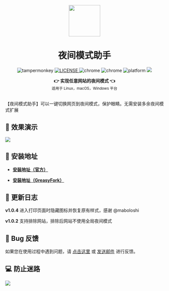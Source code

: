 <center>
<p align="center">
  <a href="https://www.baiduyun.wiki" title="点击访问">
    <img width="100" height="100" src="https://www.baiduyun.wiki/logo.png">
  </a>
</p>

<h1 align="center">夜间模式助手</h1>

<p align="center">
  <img src="https://img.shields.io/badge/TamperMonkey-v4.13-brightgreen.svg" alt="tampermonkey">
  <a href="LICENSE">
    <img src="https://img.shields.io/badge/license-AGPLv3.0-lightgrey.svg" alt="LICENSE">
  </a>
  <img src="https://img.shields.io/badge/Chrome-≥76.0-brightgreen.svg" alt="chrome">
  <img src="https://img.shields.io/badge/Edge-≥88.0-brightgreen.svg" alt="chrome">
  <img src="https://img.shields.io/badge/Platform-Windows%20%7C%20Mac%20%7C%20Linux-blue.svg" alt="platform">
  <a href="https://www.baiduyun.wiki" title="点击访问">
    <img src="https://img.shields.io/badge/Author-油小猴-red.svg">
  </a>
</p>

<div align="center">
  <strong>👉 实现任意网站的夜间模式 👈</strong><br>
  <sub>适用于 Linux，macOS，Windows 平台</sub>
</div>
</center><br>

【夜间模式助手】可以一键切换网页到夜间模式，保护眼睛。无需安装多余夜间模式扩展

## 🎨 效果演示
![](https://s1.ax1x.com/2020/03/16/8YwH1S.gif) 

## 💽 安装地址

- **[安装地址（官方）](https://www.baiduyun.wiki/install-darkmode.html)**

- **[安装地址（GreasyFork）](https://greasyfork.org/zh-CN/scripts/436455)**

## 📝 更新日志

**v1.0.4** 进入打印页面时隐藏图标并恢复原有样式，感谢 @maboloshi

**v1.0.2** 支持排除网站，排除后网站不使用全局夜间模式

## 🐞 Bug 反馈

如果您在使用过程中遇到问题，请 [点击这里](https://wj.qq.com/s2/8150559/6c08/) 或 [发送邮件](mailto:mail@youxiaohou.com) 进行反馈。

## 💻 防止迷路
![](https://cdn.jsdelivr.net/gh/youxiaohou/img/cmqN5niG6ER9oZ2.png)


   
